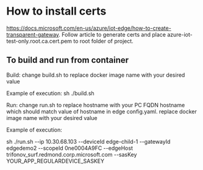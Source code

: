 # How to install certs
https://docs.microsoft.com/en-us/azure/iot-edge/how-to-create-transparent-gateway.
Follow article to generate certs and place  azure-iot-test-only.root.ca.cert.pem to root folder of project.

## To build and run from container 
Build:
change build.sh to replace docker image name with your desired value

Example of execution:
sh ./build.sh

Run:
change run.sh to replace hostname with your PC FQDN hostname which should match value of hostname in edge config.yaml.
replace docker image name with your desired value

Example of execution:

sh ./run.sh --ip 10.30.68.103 --deviceId edge-child-1 --gatewayId edgedemo2 --scopeId 0ne0004A9FC --edgeHost trifonov_surf.redmond.corp.microsoft.com --sasKey YOUR_APP_REGULARDEVICE_SASKEY 